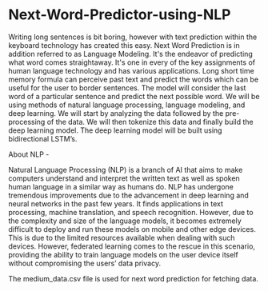 # Next-Word-Predictor-using-NLP

Writing long sentences is bit boring, however with text prediction within the keyboard technology has created this easy. Next Word Prediction is in addition referred to as Language Modeling. It's the endeavor of predicting what word comes straightaway. It's one in every of the key assignments of human language technology and has various applications. Long short time memory formula can perceive past text and predict the words which can be useful for the user to border sentences.
The model will consider the last word of a particular sentence and predict the next possible word. We will be using methods of natural language processing, language modeling, and deep learning. We will start by analyzing the data followed by the pre-processing of the data. We will then tokenize this data and finally build the deep learning model. The deep learning model will be built using bidirectional LSTM’s.



About NLP -

Natural Language Processing (NLP) is a branch of AI that aims to make computers understand and interpret the written text as well as spoken human language in a similar way as humans do. NLP has undergone tremendous improvements due to the advancement in deep learning and neural networks in the past few years. It finds applications in text processing, machine translation, and speech recognition. However, due to the complexity and size of the language models, it becomes extremely difficult to deploy and run these models on mobile and other edge devices. This is due to the limited resources available when dealing with such devices. However, federated learning comes to the rescue in this scenario, providing the ability to train language models on the user device itself without compromising the users’ data privacy.

The medium_data.csv file is used for next word prediction for fetching data.
